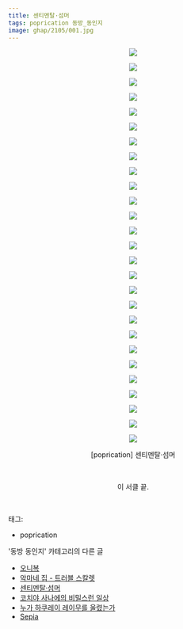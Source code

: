 ```yaml
---
title: 센티멘탈·섬머
tags: poprication 동방_동인지
image: ghap/2105/001.jpg
---
```

<div class="article">
<p style="text-align: center; clear: none; float: none;"><img src="{{ site.nasurl }}/ghap/2105/001.jpg"/></p>
<p style="text-align: center; clear: none; float: none;"><img src="{{ site.nasurl }}/ghap/2105/002.jpg"/></p>
<p style="text-align: center; clear: none; float: none;"><img src="{{ site.nasurl }}/ghap/2105/003.jpg"/></p>
<p style="text-align: center; clear: none; float: none;"><img src="{{ site.nasurl }}/ghap/2105/004.jpg"/></p>
<p style="text-align: center; clear: none; float: none;"><img src="{{ site.nasurl }}/ghap/2105/005.jpg"/></p>
<p style="text-align: center; clear: none; float: none;"><img src="{{ site.nasurl }}/ghap/2105/006.jpg"/></p>
<p style="text-align: center; clear: none; float: none;"><img src="{{ site.nasurl }}/ghap/2105/007.jpg"/></p>
<p style="text-align: center; clear: none; float: none;"><img src="{{ site.nasurl }}/ghap/2105/008.jpg"/></p>
<p style="text-align: center; clear: none; float: none;"><img src="{{ site.nasurl }}/ghap/2105/009.jpg"/></p>
<p style="text-align: center; clear: none; float: none;"><img src="{{ site.nasurl }}/ghap/2105/010.jpg"/></p>
<p style="text-align: center; clear: none; float: none;"><img src="{{ site.nasurl }}/ghap/2105/011.jpg"/></p>
<p style="text-align: center; clear: none; float: none;"><img src="{{ site.nasurl }}/ghap/2105/012.jpg"/></p>
<p style="text-align: center; clear: none; float: none;"><img src="{{ site.nasurl }}/ghap/2105/013.jpg"/></p>
<p style="text-align: center; clear: none; float: none;"><img src="{{ site.nasurl }}/ghap/2105/014.jpg"/></p>
<p style="text-align: center; clear: none; float: none;"><img src="{{ site.nasurl }}/ghap/2105/015.jpg"/></p>
<p style="text-align: center; clear: none; float: none;"><img src="{{ site.nasurl }}/ghap/2105/016.jpg"/></p>
<p style="text-align: center; clear: none; float: none;"><img src="{{ site.nasurl }}/ghap/2105/017.jpg"/></p>
<p style="text-align: center; clear: none; float: none;"><img src="{{ site.nasurl }}/ghap/2105/018.jpg"/></p>
<p style="text-align: center; clear: none; float: none;"><img src="{{ site.nasurl }}/ghap/2105/019.jpg"/></p>
<p style="text-align: center; clear: none; float: none;"><img src="{{ site.nasurl }}/ghap/2105/020.jpg"/></p>
<p style="text-align: center; clear: none; float: none;"><img src="{{ site.nasurl }}/ghap/2105/021.jpg"/></p>
<p style="text-align: center; clear: none; float: none;"><img src="{{ site.nasurl }}/ghap/2105/022.jpg"/></p>
<p style="text-align: center; clear: none; float: none;"><img src="{{ site.nasurl }}/ghap/2105/023.jpg"/></p>
<p style="text-align: center; clear: none; float: none;"><img src="{{ site.nasurl }}/ghap/2105/024.jpg"/></p>
<p style="text-align: center; clear: none; float: none;"><img src="{{ site.nasurl }}/ghap/2105/025.jpg"/></p>
<p style="text-align: center; clear: none; float: none;"><img src="{{ site.nasurl }}/ghap/2105/026.jpg"/></p>
<p style="text-align: center; clear: none; float: none;"><img src="{{ site.nasurl }}/ghap/2105/027.jpg"/></p>
<p style="text-align: center; clear: none; float: none;">[poprication] 센티멘탈·섬머</p>
<p style="text-align: center; clear: none; float: none;"><br/></p>
<p style="text-align: center; clear: none; float: none;">이 서클 끝.</p>
<p><br/></p>
</div><div class="tagTrail">
<p>태그: </p>
<ul>
<li>poprication</li>
</ul>
</div><div class="another">
<p>'동방 동인지' 카테고리의 다른 글</p>
<ul>
<li><a href="/2016-09-11-ghap_2109">오니복</a></li>
<li><a href="/2016-09-11-ghap_2106">악마네 집 - 트러블 스칼렛</a></li>
<li><a href="/2016-09-11-ghap_2105">센티멘탈·섬머</a></li>
<li><a href="/2016-09-11-ghap_2104">코치야 사나에의 비밀스런 일상</a></li>
<li><a href="/2016-09-11-ghap_2102">누가 하쿠레이 레이무를 울렸는가</a></li>
<li><a href="/2016-09-11-ghap_2100">Sepia</a></li>
</ul>
</div><div class="cb_module cb_fluid">
<div class="cb_wrt cb_profile">
</div><!-- commentList close -->
</div>